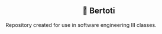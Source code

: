 <h2 align="center"> 
  🚀 Bertoti
</h2>

Repository created for use in software engineering III classes.

